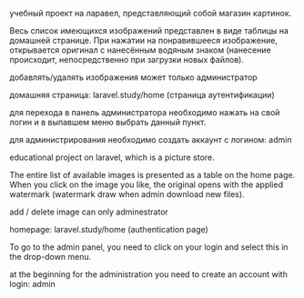 учебный проект на ларавел, представляющий собой магазин картинок.

Весь список имеющихся изображений представлен в виде таблицы на домашней странице. При нажатии на понравившееся изображение, открывается оригинал с нанесённым водяным знаком (нанесение происходит, непосредственно при загрузки новых файлов).

добавлять/удалять изображения может только администратор

домашняя страница: laravel.study/home (страница аутентификации)

для перехода в панель администратора необходимо нажать на свой логин и в выпавшем меню выбрать данный пункт.

для администрирования необходимо создать аккаунт с логином: admin


educational project on laravel, which is a picture store.

The entire list of available images is presented as a table on the home page. When you click on the image you like, the original opens with the applied watermark (watermark draw when admin download new files).

add / delete image can only adminestrator

homepage: laravel.study/home (authentication page)

To go to the admin panel, you need to click on your login and select this in the drop-down menu.

at the beginning for the administration you need to create an account with login: admin
